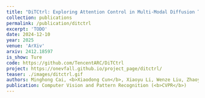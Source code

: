 ```yaml
---
title: "DiTCtrl: Exploring Attention Control in Multi-Modal Diffusion Transformer for Tuning-Free Multi-Prompt Longer Video Generation"
collection: publications
permalink: /publication/ditctrl
excerpt: 'TODO'
date: 2024-12-10
year: 2025
venue: 'ArXiv'
arxiv: 2412.18597
is_show: Ture
code: https://github.com/TencentARC/DiTCtrl
project: https://onevfall.github.io/project_page/ditctrl/
teaser: ./images/ditctrl.gif
authors: Minghong Cai, <b>Xiaodong Cun</b>, Xiaoyu Li, Wenze Liu, Zhaoyang Zhang, Yong Zhang, Ying Shan, Xiangyu Yue
publication: Computer Vision and Pattern Recognition (<b>CVPR</b>)
---
```


